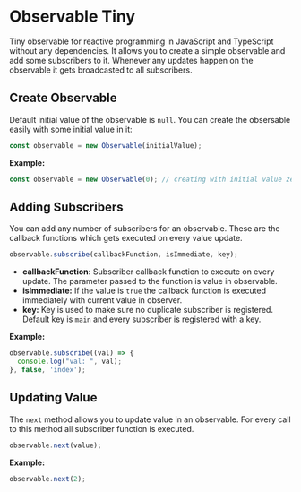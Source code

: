 # Observable Tiny

Tiny observable for reactive programming in JavaScript and TypeScript without any dependencies.
It allows you to create a simple observable and add some subscribers to it. Whenever any updates happen on the observable it gets broadcasted to all subscribers.

## Create Observable

Default initial value of the observable is `null`. You can create the obsersable easily with some initial value in it:

```ts
const observable = new Observable(initialValue);
```

**Example:**

```ts
const observable = new Observable(0); // creating with initial value zero
```

## Adding Subscribers

You can add any number of subscribers for an observable. These are the callback functions which gets executed on every value update.

```ts
observable.subscribe(callbackFunction, isImmediate, key);
```

* **callbackFunction:** Subscriber callback function to execute on every update. The parameter passed to the function is value in observable.
* **isImmediate:** If the value is `true` the callback function is executed immediately with current value in observer.
* **key:** Key is used to make sure no duplicate subscriber is registered. Default key is `main` and every subscriber is registered with a key.

**Example:**

```ts
observable.subscribe((val) => {
  console.log("val: ", val);
}, false, 'index');
```

## Updating Value

The `next` method allows you to update value in an observable. For every call to this method all subscriber function is executed.

```ts
observable.next(value);
```

**Example:**

```ts
observable.next(2);
```
